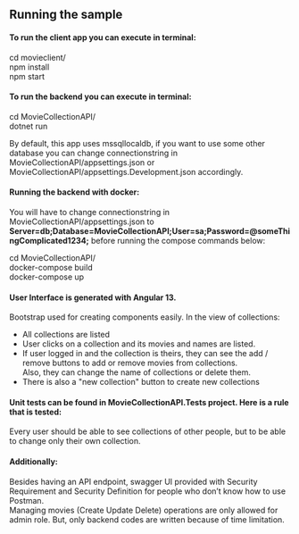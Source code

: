 ## Running the sample

#### To run the client app you can execute in terminal:

cd movieclient/ <br/>
npm install <br/>
npm start <br/>

#### To run the backend you can execute in terminal:

cd MovieCollectionAPI/ <br/>
dotnet run

By default, this app uses mssqllocaldb, if you want to use some other database you can change connectionstring in MovieCollectionAPI/appsettings.json or MovieCollectionAPI/appsettings.Development.json accordingly.

#### Running the backend with docker:

You will have to change connectionstring in MovieCollectionAPI/appsettings.json to 
**Server=db;Database=MovieCollectionAPI;User=sa;Password=@someThingComplicated1234;**
before running the compose commands below:

cd MovieCollectionAPI/ <br/>
docker-compose build <br/>
docker-compose up

#### User Interface is generated with Angular 13.

Bootstrap used for creating components easily.
In the view of collections:<br/>
- All collections are listed
- User clicks on a collection and its movies and names are listed.
- If user logged in and the collection is theirs, they can see the add / remove buttons to add or remove movies from collections.<br/>
Also, they can change the name of collections or delete them.
- There is also a "new collection" button to create new collections

#### Unit tests can be found in MovieCollectionAPI.Tests project. Here is a rule that is tested:

Every user should be able to see collections of other people, but to be able to change only their own collection.

#### Additionally:
Besides having an API endpoint, swagger UI provided with Security Requirement and Security Definition for people who don’t know how to use Postman. <br/>
Managing movies (Create Update Delete) operations are only allowed for admin role. But, only backend codes are written because of time limitation.
